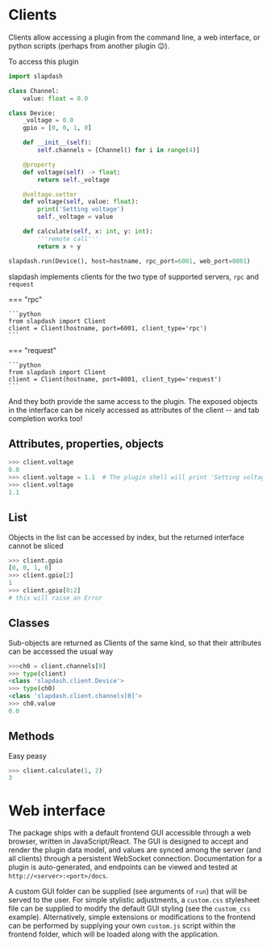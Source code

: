 # Clients

Clients allow accessing a plugin from the command line, a web interface, or python scripts (perhaps from another plugin :wink:).

To access this plugin

```python
import slapdash

class Channel:
    value: float = 0.0

class Device:
    _voltage = 0.0
    gpio = [0, 0, 1, 0]

    def __init__(self):
        self.channels = [Channel() for i in range(4)]

    @property
    def voltage(self) -> float:
        return self._voltage

    @voltage.setter
    def voltage(self, value: float):
        print('Setting voltage')
        self._voltage = value

    def calculate(self, x: int, y: int):
        '''remote call'''
        return x + y

slapdash.run(Device(), host=hostname, rpc_port=6001, web_port=8001)
```

slapdash implements clients for the two type of supported servers, `rpc` and `request`

=== "rpc"

    ```python
    from slapdash import Client
    client = Client(hostname, port=6001, client_type='rpc')
    ```

=== "request"

    ```python
    from slapdash import Client
    client = Client(hostname, port=8001, client_type='request')
    ```

And they both provide the same access to the plugin. The exposed objects in the interface can be nicely accessed as attributes of the client -- and tab completion works too!

## Attributes, properties, objects

```python
>>> client.voltage
0.0
>>> client.voltage = 1.1  # The plugin shell will print 'Setting voltage'
>>> client.voltage
1.1
```

## List

Objects in the list can be accessed by index, but the returned interface cannot be sliced

```python
>>> client.gpio
[0, 0, 1, 0]
>>> client.gpio[2]
1
>>> client.gpio[0:2]
# this will raise an Error
```

## Classes

Sub-objects are returned as Clients of the same kind, so that their attributes can be accessed the usual way

```python
>>>ch0 = client.channels[0]
>>> type(client)
<class 'slapdash.client.Device'>
>>> type(ch0)
<class 'slapdash.client.channels[0]'>
>>> ch0.value
0.0
```

## Methods

Easy peasy

```python
>>> client.calculate(1, 2)
3
```

# Web interface

The package ships with a default frontend GUI accessible through a web browser, written in JavaScript/React. The GUI is designed to accept and render the plugin data model, and values are synced among the server (and all clients) through a persistent WebSocket connection. Documentation for a plugin is auto-generated, and endpoints can be viewed and tested at `http://<server>:<port>/docs`.

A custom GUI folder can be supplied (see arguments of `run`) that will be served to the user. For simple stylistic adjustments, a `custom.css` stylesheet file can be supplied to modify the default GUI styling (see the `custom_css` example). Alternatively, simple extensions or modifications to the frontend can be performed by supplying your own `custom.js` script within the frontend folder, which will be loaded along with the application.
